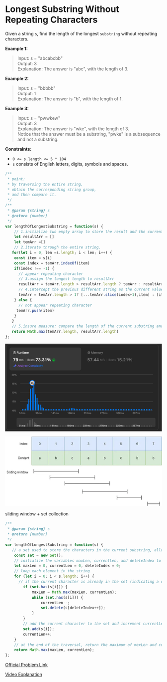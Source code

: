 # Longest Substring Without Repeating Characters

Given a string `s`, find the length of the longest
`substring` without repeating characters.

**Example 1:**
> Input: s = "abcabcbb" </br>
> Output: 3 </br>
> Explanation: The answer is "abc", with the length of 3.

**Example 2:**
> Input: s = "bbbbb" </br>
> Output: 1 </br>
> Explanation: The answer is "b", with the length of 1.

**Example 3:**
> Input: s = "pwwkew" </br>
> Output: 3 </br>
> Explanation: The answer is "wke", with the length of 3. </br>
> Notice that the answer must be a substring, "pwke" is a subsequence and not a substring.

**Constraints:**

- `0 <= s.length <= 5 * 104`
- `s` consists of English letters, digits, symbols and spaces.

```javascript
/**
 * point:
 * by traversing the entire string,
 * obtain the corresponding string group,
 * and then compare it.
 */
/**
 * @param {string} s
 * @return {number}
 */
var lengthOfLongestSubstring = function(s) {
    // 1.initialize two empty array to store the result and the current substring.
    let resultArr = []
    let temArr =[]
    // 2.iterate through the entire string.
   for(let i = 0, len =s.length; i < len; i++) {
    const item = s[i]
    const index = temArr.indexOf(item)
    if(index !== -1) {
      // appear repeating character
      // 3.assign the longest length to resultArr
      resultArr = temArr.length > resultArr.length ? temArr : resultArr
      // 4.intercept the previous different string as the current value
      temArr = temArr.length > 1? [...temArr.slice(index+1),item] : [item]
    } else {
      // not appear repeating character
     temArr.push(item)
    }
   }
   // 5.insure measure: compare the length of the current substring and the result's length
   return Math.max(temArr.length, resultArr.length)
};
```

![alt text](./image/3longestSubtringWithoutRepeatingCharacters01.png)

![alt text](./image/3longestSubtringWithoutRepeatingCharacters02.png)

sliding window + set collection

```javascript
/**
 * @param {string} s
 * @return {number}
 */
var lengthOfLongestSubstring = function(s) {
   // a set used to store the characters in the current substring, allowing for fast checks to see if a character has appeared before.
    const set = new Set();
    // initialize the variables maxLen, currentLen, and deleteIndex to 0, and start with an empty set
    let maxLen = 0, currentLen = 0, deleteIndex = 0;
    // loop each element in the string
    for (let i = 0; i < s.length; i++) {
      // if the current character is already in the set (indicating a duplicate), update maxLen to be the maximum of currentLen and maxLen. Then, shrink the current substring by removing characters from the set starting from deleteIndex until the current character is no longer in the set. This ensures that the newly constructed substring will not have duplicates, reducing currentLen accordingly.
        if (set.has(s[i])) {
            maxLen = Math.max(maxLen, currentLen);
            while (set.has(s[i])) {
                currentLen--;
                set.delete(s[deleteIndex++]);
            }
        }
        // add the current character to the set and increment currentLen.
        set.add(s[i]);
        currentLen++;
    }
    // at the end of the traversal, return the maximum of maxLen and currentLen as the result, representing the length of the longest substring without repeating characters. The check for currentLen at the end is unnecessary because updates are already made during the loop.
    return Math.max(maxLen, currentLen);
};
```

[Official Problem Link](https://leetcode.com/problems/longest-substring-without-repeating-characters/description/)

[Video Explanation](https://www.youtube.com/watch?v=i1edO6FkGm0)

